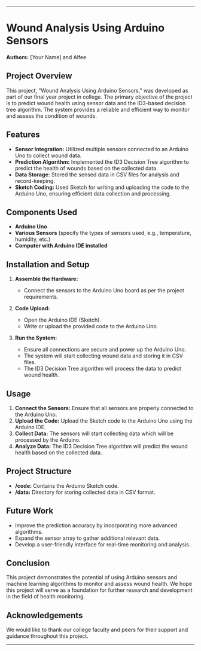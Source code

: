 
---

# Wound Analysis Using Arduino Sensors

**Authors:** [Your Name] and Alfee

## Project Overview

This project, "Wound Analysis Using Arduino Sensors," was developed as part of our final year project in college. The primary objective of the project is to predict wound health using sensor data and the ID3-based decision tree algorithm. The system provides a reliable and efficient way to monitor and assess the condition of wounds.

## Features

- **Sensor Integration:** Utilized multiple sensors connected to an Arduino Uno to collect wound data.
- **Prediction Algorithm:** Implemented the ID3 Decision Tree algorithm to predict the health of wounds based on the collected data.
- **Data Storage:** Stored the sensed data in CSV files for analysis and record-keeping.
- **Sketch Coding:** Used Sketch for writing and uploading the code to the Arduino Uno, ensuring efficient data collection and processing.

## Components Used

- **Arduino Uno**
- **Various Sensors** (specify the types of sensors used, e.g., temperature, humidity, etc.)
- **Computer with Arduino IDE installed**

## Installation and Setup

1. **Assemble the Hardware:**
   - Connect the sensors to the Arduino Uno board as per the project requirements.
   
2. **Code Upload:**
   - Open the Arduino IDE (Sketch).
   - Write or upload the provided code to the Arduino Uno.

3. **Run the System:**
   - Ensure all connections are secure and power up the Arduino Uno.
   - The system will start collecting wound data and storing it in CSV files.
   - The ID3 Decision Tree algorithm will process the data to predict wound health.

## Usage

1. **Connect the Sensors:** Ensure that all sensors are properly connected to the Arduino Uno.
2. **Upload the Code:** Upload the Sketch code to the Arduino Uno using the Arduino IDE.
3. **Collect Data:** The sensors will start collecting data which will be processed by the Arduino.
4. **Analyze Data:** The ID3 Decision Tree algorithm will predict the wound health based on the collected data.

## Project Structure

- **/code:** Contains the Arduino Sketch code.
- **/data:** Directory for storing collected data in CSV format.

## Future Work

- Improve the prediction accuracy by incorporating more advanced algorithms.
- Expand the sensor array to gather additional relevant data.
- Develop a user-friendly interface for real-time monitoring and analysis.

## Conclusion

This project demonstrates the potential of using Arduino sensors and machine learning algorithms to monitor and assess wound health. We hope this project will serve as a foundation for further research and development in the field of health monitoring.

## Acknowledgements

We would like to thank our college faculty and peers for their support and guidance throughout this project.

---
